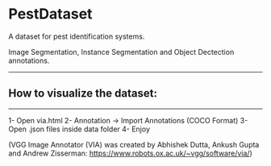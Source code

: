 # PestDataset

A dataset for pest identification systems.

Image Segmentation, Instance Segmentation and Object Dectection annotations.

---
## How to visualize the dataset:
---

1- Open via.html 
2- Annotation -> Import Annotations (COCO Format)
3- Open .json files inside data folder
4- Enjoy





(VGG Image Annotator (VIA) was created by Abhishek Dutta, Ankush Gupta and Andrew Zisserman: https://www.robots.ox.ac.uk/~vgg/software/via/)
